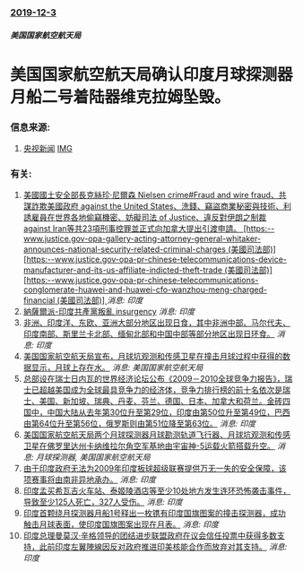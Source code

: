 ### [2019-12-3](/news/2019/12/3/index.md)

##### 美国国家航空航天局
#  美国国家航空航天局确认印度月球探测器月船二号着陆器维克拉姆坠毁。 




### 信息来源:

1. [央视新闻](http://www.bjnews.com.cn/finance/2019/12/03/657179.html) [IMG](http://img.tbnimg.com/icon/bjnews_300.jpg)

### 有关:

1. [美國國土安全部長克絲珍·尼爾森 Nielsen crime#Fraud and wire fraud、共謀詐欺美國政府 against the United States、洗錢、竊盜商業秘密與技術、利誘雇員在世界各地偷竊機密、妨礙司法 of Justice、違反對伊朗之制裁 against Iran等共23項刑事控罪並正式向加拿大提出引渡申請。 [https:--www.justice.gov-opa-gallery-acting-attorney-general-whitaker-announces-national-security-related-criminal-charges (美國司法部)] [https:--www.justice.gov-opa-pr-chinese-telecommunications-device-manufacturer-and-its-us-affiliate-indicted-theft-trade (美國司法部)] [https:--www.justice.gov-opa-pr-chinese-telecommunications-conglomerate-huawei-and-huawei-cfo-wanzhou-meng-charged-financial (美國司法部)] ](/zh/news/2019/01/28/美國國土安全部長克絲珍-尼爾森-Nielsen-crime-Fraud-and-wire-fraud-共謀詐欺美國政府.md) _消息: 印度_
2. [ 納薩爾派-印度共產黨叛亂 insurgency](/zh/news/2013/10/17/納薩爾派-印度共產黨叛亂-insurgency.md) _消息: 印度_
3. [ 非洲、印度洋、东欧、亚洲大部分地区出现日食，其中非洲中部、马尔代夫、印度南部、斯里兰卡北部、缅甸北部和中国中部等部分地区出现日环食。](/zh/news/2010/01/15/非洲-印度洋-东欧-亚洲大部分地区出现日食-其中非洲中部-马尔代夫-印度南部-斯里兰卡北部-缅甸北部和中国中部等部分地.md) _消息: 印度_
4. [美国国家航空航天局宣布，月球坑观测和传感卫星在撞击月球过程中获得的数据显示，月球上存在水。](/zh/news/2009/11/13/美国国家航空航天局宣布-月球坑观测和传感卫星在撞击月球过程中获得的数据显示-月球上存在水.md) _消息: 美国国家航空航天局_
5. [ 总部设在瑞士日内瓦的世界经济论坛公布《2009－2010全球竞争力报告》，瑞士已超越美国成为全球最具竞争力的经济体，竞争力排行榜的前十名依次是瑞士、美国、新加坡、瑞典、丹麦、芬兰、德国、日本、加拿大和荷兰。金砖四国中，中国大陆从去年第30位升至第29位，印度由第50位升至第49位，巴西由第64位升至第56位，俄罗斯则由第51位降至第63位。](/zh/news/2009/09/8/总部设在瑞士日内瓦的世界经济论坛公布-2009-2010全球竞争力报告-瑞士已超越美国成为全球最具竞争力的经济体-竞.md) _消息: 印度_
6. [ 美国国家航空航天局两个月球探测器月球勘测轨道飞行器、月球坑观测和传感卫星在佛罗里达州卡纳维拉尔角空军基地由宇宙神-5运载火箭搭载升空。](/zh/news/2009/06/18/美国国家航空航天局两个月球探测器月球勘测轨道飞行器-月球坑观测和传感卫星在佛罗里达州卡纳维拉尔角空军基地由宇宙神-5运.md) _消息: 月球探测器, 美国国家航空航天局_
7. [由于印度政府无法为2009年印度板球超级联赛提供万无一失的安全保障，该项赛事将由南非异地承办。](/zh/news/2009/03/24/由于印度政府无法为2009年印度板球超级联赛提供万无一失的安全保障-该项赛事将由南非异地承办.md) _消息: 印度_
8. [印度孟买希瓦吉火车站、泰姬陵酒店等至少10处地方发生连环恐怖袭击事件，导致至少125人死亡，327人受伤。](/zh/news/2008/11/26/印度孟买希瓦吉火车站-泰姬陵酒店等至少10处地方发生连环恐怖袭击事件-导致至少125人死亡-327人受伤.md) _消息: 印度_
9. [印度首颗绕月探测器月船1号释出一枚镌有印度国旗图案的撞击探测器，成功触击月球表面，使印度国旗图案出现在月表。](/zh/news/2008/11/14/印度首颗绕月探测器月船1号释出一枚镌有印度国旗图案的撞击探测器-成功触击月球表面-使印度国旗图案出现在月表.md) _消息: 印度_
10. [印度总理曼莫汉·辛格领导的团结进步联盟政府在议会信任投票中获得多数支持，此前印度左翼陣線因反对政府推进印美核能合作而放弃对其支持。](/zh/news/2008/07/22/印度总理曼莫汉-辛格领导的团结进步联盟政府在议会信任投票中获得多数支持-此前印度左翼陣線因反对政府推进印美核能合作而放弃.md) _消息: 印度_
